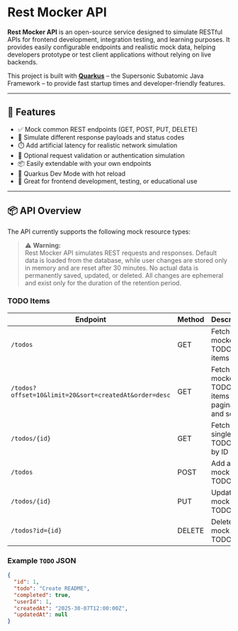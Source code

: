 # Rest Mocker API

**Rest Mocker API** is an open-source service designed to simulate RESTful APIs for frontend development, integration testing, and learning purposes. It provides easily configurable endpoints and realistic mock data, helping developers prototype or test client applications without relying on live backends.

This project is built with **[Quarkus](https://quarkus.io/)** – the Supersonic Subatomic Java Framework – to provide fast startup times and developer-friendly features.

---

## 🚀 Features

- ✅ Mock common REST endpoints (GET, POST, PUT, DELETE)
- 📄 Simulate different response payloads and status codes
- ⏱️ Add artificial latency for realistic network simulation
- 🔐 Optional request validation or authentication simulation
- 📦 Easily extendable with your own endpoints
- 🌱 Quarkus Dev Mode with hot reload
- 🧪 Great for frontend development, testing, or educational use

---

## 📦 API Overview

The API currently supports the following mock resource types:
> ⚠️ **Warning:**  
> Rest Mocker API simulates REST requests and responses. Default data is loaded from the database, while user changes are stored only in memory and are reset after 30 minutes. No actual data is permanently saved, updated, or deleted. All changes are ephemeral and exist only for the duration of the retention period.
### TODO Items

| Endpoint                                              | Method | Description                                                 |
|-------------------------------------------------------|--------|-------------------------------------------------------------|
| `/todos`                                              | GET    | Fetch list of mocked TODO items                             |
| `/todos?offset=10&limit=20&sort=createdAt&order=desc` | GET    | Fetch list of mocked TODO items with pagination and sorting |
| `/todos/{id}`                                         | GET    | Fetch a single TODO item by ID                              |
| `/todos`                                              | POST   | Add a new mock TODO item                                    |
| `/todos/{id}`                                         | PUT    | Update a mock TODO item                                     |
| `/todos?id={id}`                                      | DELETE | Delete a mock TODO item                                     |

### Example `TODO` JSON

```json
{
  "id": 1,
  "todo": "Create README",
  "completed": true,
  "userId": 1,
  "createdAt": "2025-30-07T12:00:00Z",
  "updatedAt": null
}
```